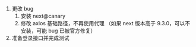 1. 更改 bug
   1. 安装 next@canary
   2. 修改 axios 基础路径，不再使用代理
      （如果 next 版本高于 9.3.0，可以不安装，可能 bug 已被官方修复）
2. 准备登录接口并完成测试

